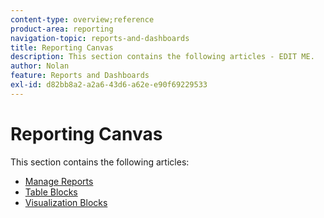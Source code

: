 ```yaml
---
content-type: overview;reference
product-area: reporting
navigation-topic: reports-and-dashboards
title: Reporting Canvas
description: This section contains the following articles - EDIT ME.
author: Nolan
feature: Reports and Dashboards
exl-id: d82bb8a2-a2a6-43d6-a62e-e90f69229533
---
```

# Reporting Canvas

This section contains the following articles:

* [Manage Reports](../../reports-and-dashboards/reporting-canvas/manage-reports/manage-reports.md) 
* [Table Blocks](../../reports-and-dashboards/reporting-canvas/table-blocks/table-blocks.md) 
* [Visualization Blocks](../../reports-and-dashboards/reporting-canvas/visualization-blocks/visualization-blocks.md)
